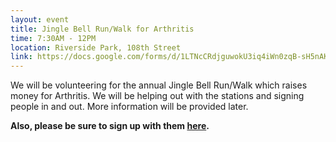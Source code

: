 ```yaml
---
layout: event
title: Jingle Bell Run/Walk for Arthritis
time: 7:30AM - 12PM
location: Riverside Park, 108th Street
link: https://docs.google.com/forms/d/1LTNcCRdjguwokU3iq4iWn0zqB-sH5nAK-YXvbxvV9KE/viewform 
---
```

We will be volunteering for the annual Jingle Bell Run/Walk which raises money for Arthritis. We will be helping out with the stations and signing people in and out. More information will be provided later.

**Also, please be sure to sign up with them [here](https://www.kintera.org/faf/volunteerRegNew/contactUs.asp?ievent=1112136&lis=1&kntae1112136=A30A3028ACFF41538DBA44C005724D3B).**